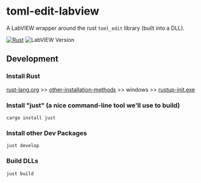 # toml-edit-labview
A LabVIEW wrapper around the rust `toml_edit` library (built into a DLL).

[![Rust](https://github.com/JKISoftware/toml-edit-labview/actions/workflows/rust.yml/badge.svg?branch=main)](https://github.com/JKISoftware/toml-edit-labview/actions/workflows/rust.yml)
![LabVIEW Version](https://img.shields.io/badge/LabVIEW-2020%20SP1-%23E37725.svg?})

## Development

### Install Rust
[rust-lang.org](https://forge.rust-lang.org) >> [other-installation-methods](https://forge.rust-lang.org/infra/other-installation-methods.html) >> windows >> [rustup-init.exe](https://static.rust-lang.org/rustup/dist/i686-pc-windows-gnu/rustup-init.exe)

### Install "just" (a nice command-line tool we'll use to build)
`cargo install just`

### Install other Dev Packages
`just develop`

### Build DLLs
`just build`
